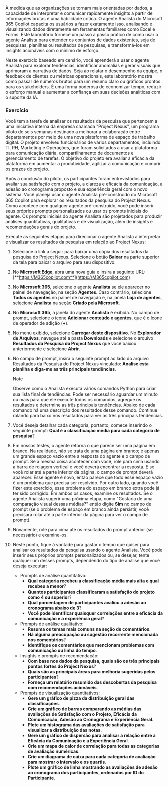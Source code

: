 À medida que as organizações se tornam mais orientadas por dados, a capacidade de interpretar e comunicar rapidamente insights a partir de informações brutas é uma habilidade crítica. O agente Analista do Microsoft 365 Copilot capacita os usuários a fazer exatamente isso, analisando e visualizando dados diretamente em ferramentas familiares como Excel e Forms. Este laboratório fornece um passo a passo prático de como usar o agente Analista para entender os conjuntos de dados existentes, seja de pesquisas, planilhas ou resultados de pesquisas, e transformá-los em insights acionáveis com o mínimo de esforço.

Neste exercício baseado em cenário, você aprenderá a usar o agente Analista para explorar tendências, identificar anomalias e gerar visuais que aprimoram a narrativa de dados. Seja ao relatar o desempenho da equipe, o feedback de clientes ou métricas operacionais, este laboratório mostra como passar de números brutos para um resumo claro ou gráficos prontos para os stakeholders. É uma forma poderosa de economizar tempo, reduzir o esforço manual e aumentar a confiança em suas decisões analíticas com o suporte da IA.

### Exercício

Você tem a tarefa de analisar os resultados da pesquisa que pertencem a uma iniciativa interna da empresa chamada "Project Nexus", um programa piloto de seis semanas destinado a melhorar a colaboração entre departamentos por meio de uma nova plataforma de espaço de trabalho digital. O projeto envolveu funcionários de vários departamentos, incluindo TI, RH, Marketing e Operações, que foram solicitados a usar a plataforma para comunicação diária, compartilhamento de documentos e gerenciamento de tarefas. O objetivo do projeto era avaliar a eficácia da plataforma em aumentar a produtividade, agilizar a comunicação e cumprir os prazos do projeto. 

Após a conclusão do piloto, os participantes foram entrevistados para avaliar sua satisfação com o projeto, a clareza e eficácia da comunicação, a adesão ao cronograma proposto e sua experiência geral com o novo sistema. Você planeja usar o agente Analista pré-construído do Microsoft 365 Copilot para explorar os resultados da pesquisa do Project Nexus. Como acontece com qualquer agente pré-construído, você pode inserir seus próprios prompts personalizados ou usar os prompts iniciais do agente. Os prompts iniciais do agente Analista são projetados para produzir análises quantitativas, qualitativas e de visualização, além de insights e recomendações gerais do projeto.

Execute as seguintes etapas para direcionar o agente Analista a interpretar e visualizar os resultados da pesquisa em relação ao Project Nexus:

1. Selecione o link a seguir para baixar uma cópia dos resultados da pesquisa do [Project Nexus](https://github.com/MicrosoftLearning/MS-4004-Empower-workforce-copilot-use-cases/raw/refs/heads/master/ResourceFiles/Project_Nexus_survey_results.xlsx). Selecione o botão **Baixar** na parte superior da tela para baixar o arquivo para seu dispositivo.
1. No **Microsoft Edge**, abra uma nova guia e insira a seguinte URL: [**https://M365copilot.com**](https://M365copilot.com)
1. No **Microsoft 365**, selecione o agente **Analista** se ele aparecer no painel de navegação, na seção **Agentes**. Caso contrário, selecione **Todos os agentes** no painel de navegação e, na janela **Loja de agentes**, selecione **Analista** na seção **Criado pela Microsoft**. 
1. No **Microsoft 365**, a janela do agente **Analista** é exibida. No campo de prompt, selecione o ícone **Adicionar conteúdo e agentes**, que é o ícone de operador de adição (**+**). 
1. No menu exibido, selecione **Carregar deste dispositivo**. No **Explorador de Arquivos**, navegue até a pasta **Downloads** e selecione o arquivo **Resultados da Pesquisa do Project Nexus** que você baixou anteriormente e selecione **Abrir**. 
1. No campo de prompt, insira o seguinte prompt ao lado do arquivo Resultados da Pesquisa do Project Nexus vinculado: **Analise esta planilha e diga-me as três principais tendências**.

   > [!NOTE]
   > Observe como o Analista executa vários comandos Python para criar sua lista final de tendências. Pode ser necessário aguardar um minuto ou mais para que ele execute todos os comandos, agregue os resultados e determine as três principais tendências. Abaixo de cada comando há uma descrição dos resultados desse comando. Continue rolando para baixo nos resultados para ver as três principais tendências.
1. Você deseja detalhar cada categoria, portanto, comece inserindo o seguinte prompt: **Qual é a classificação média para cada categoria de pesquisa**?
1. Em nossos testes, o agente retorna o que parece ser uma página em branco. Na realidade, não se trata de uma página em branco; é apenas um grande espaço vazio entre a resposta do agente e o campo de prompt. Se a mesma coisa acontecer com você, role para cima usando a barra de rolagem vertical e você deverá encontrar a resposta. E se você rolar até a parte inferior da página, o campo de prompt deverá aparecer. Esse agente é novo, então parece que todo esse espaço vazio é um problema que precisa ser resolvido. Por outro lado, quando você fizer este exercício, esse problema do espaço em branco extra pode já ter sido corrigido. Em ambos os casos, examine os resultados. Se o agente Analista sugerir uma próxima etapa, como "Gostaria de uma comparação visual dessas médias?" então digite **Sim** no campo de prompt (se o problema de espaço em branco ainda persistir, você precisará rolar até a parte inferior da página para ver o campo de prompt).
1. Novamente, role para cima até os resultados do prompt anterior (se necessário) e examine-os.
1. Neste ponto, fique à vontade para gastar o tempo que quiser para analisar os resultados da pesquisa usando o agente Analista. Você pode inserir seus próprios prompts personalizados ou, se desejar, tente qualquer um desses prompts, dependendo do tipo de análise que você deseja executar:
   - Prompts de análise quantitativo:
      - **Qual categoria recebeu a classificação média mais alta e qual recebeu a menor**?
      - **Quantos participantes classificaram a satisfação do projeto como 4 ou superior**?
      - **Qual porcentagem de participantes avaliou a adesão ao cronograma abaixo de 3**?
      - **Você pode identificar quaisquer correlações entre a eficácia da comunicação e a experiência geral**?
   - Prompts de análise qualitativo:
      - **Resuma os temas mais comuns na seção de comentários**.
      - **Há alguma preocupação ou sugestão recorrente mencionada nos comentários**?
      - **Identifique os comentários que mencionam problemas com comunicação ou linha do tempo**.
   - Insights e prompts de recomendação:
      - **Com base nos dados da pesquisa, quais são os três principais pontos fortes do Project Nexus**?
      - **Quais são as principais áreas para melhoria sugeridas pelos participantes**?
      - **Forneça um relatório resumido das descobertas da pesquisa com recomendações acionáveis**.
   - Prompts de visualização quantitativos:
      - **Gere um gráfico de pizza da distribuição geral das classificações**.
      - **Crie um gráfico de barras comparando as médias das avaliações de Satisfação com o Projeto, Eficácia da Comunicação, Adesão ao Cronograma e Experiência Geral**.
      - **Plote um histograma das avaliações de satisfação para visualizar a distribuição das notas**.
      - **Gere um gráfico de dispersão para analisar a relação entre a Eficácia da Comunicação e a Experiência Geral**.
      - **Crie um mapa de calor de correlação para todas as categorias de avaliação numéricas**.
      - **Crie um diagrama de caixa para cada categoria de avaliação para mostrar o intervalo e os quartis**.
      - **Plote um gráfico de linha mostrando as avaliações de adesão ao cronograma dos participantes, ordenados por ID do Participante**.

